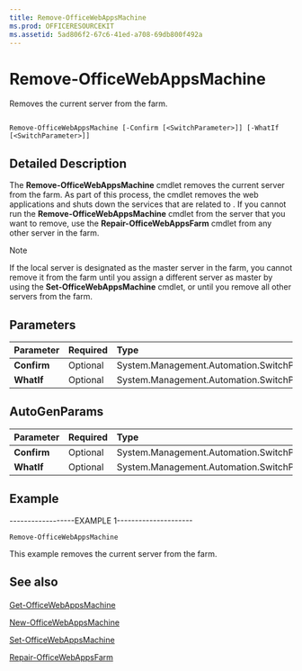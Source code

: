 ```yaml
---
title: Remove-OfficeWebAppsMachine
ms.prod: OFFICERESOURCEKIT
ms.assetid: 5ad806f2-67c6-41ed-a708-69db800f492a
---
```



# Remove-OfficeWebAppsMachine

Removes the current server from the farm.
  
    
    


```

Remove-OfficeWebAppsMachine [-Confirm [<SwitchParameter>]] [-WhatIf [<SwitchParameter>]]
```


## Detailed Description

The **Remove-OfficeWebAppsMachine** cmdlet removes the current server from the farm. As part of this process, the cmdlet removes the web applications and shuts down the services that are related to . If you cannot run the **Remove-OfficeWebAppsMachine** cmdlet from the server that you want to remove, use the **Repair-OfficeWebAppsFarm** cmdlet from any other server in the farm.
  
    
    

> [!NOTE]
> If the local server is designated as the master server in the farm, you cannot remove it from the farm until you assign a different server as master by using the **Set-OfficeWebAppsMachine** cmdlet, or until you remove all other servers from the farm.
  
    
    


## Parameters



|**Parameter**|**Required**|**Type**|**Description**|
|:-----|:-----|:-----|:-----|
|**Confirm** <br/> |Optional  <br/> |System.Management.Automation.SwitchParameter  <br/> ||
|**WhatIf** <br/> |Optional  <br/> |System.Management.Automation.SwitchParameter  <br/> ||
   

## AutoGenParams



|**Parameter**|**Required**|**Type**|**Description**|
|:-----|:-----|:-----|:-----|
|**Confirm** <br/> |Optional  <br/> |System.Management.Automation.SwitchParameter  <br/> ||
|**WhatIf** <br/> |Optional  <br/> |System.Management.Automation.SwitchParameter  <br/> ||
   

## Example

------------------EXAMPLE 1---------------------
  
    
    

```
Remove-OfficeWebAppsMachine
```

This example removes the current server from the farm.
  
    
    

## See also


#### 


  
    
    
 [Get-OfficeWebAppsMachine](get-officewebappsmachine.md)
  
    
    
 [New-OfficeWebAppsMachine](new-officewebappsmachine.md)
  
    
    
 [Set-OfficeWebAppsMachine](set-officewebappsmachine.md)
  
    
    
 [Repair-OfficeWebAppsFarm](repair-officewebappsfarm.md)
